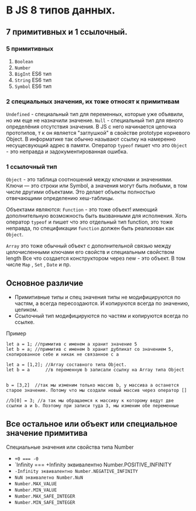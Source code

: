 # В JS 8 типов данных. 
## 7 примитивных и 1 ссылочный.

### 5 примитивных
1. `Boolean`
2. `Number`
3. `BigInt` ES6 тип
4. `String` ES6 тип
5. `Symbol` ES6 тип

### 2 специальных значения, их тоже относят к примитивам
`Undefined` - специальный тип для переменных, которые уже объявили, но им еще не назначили значение.
`Null` - специальный тип для явного определёния отсутствия значения. В JS с него начинается цепочка прототипов, т к он является "заглушкой" в свойстве prototype корневого Object.  В информатике так обычно называют ссылку на намеренно несущесвующий адрес в памяти. 
Оператор `typeof` пишет что это `Object` - это неправда и задокументированная ошибка.

### 1 ссылочный тип
`Object` - это таблица соотношений между ключами и значениями. Ключи — это строки или Symbol, а значения могут быть любыми, в том числе другими объектами. Это делает объекты полностью отвечающими определению хеш-таблицы.

Oбъектами являются:
`Function` - это тоже объект!  имеющий дополнительную возможность быть вызванными для исполнения. Хоть оператор `typeof` и пишет что это отдельный  тип function, это тоже неправда, по спецификации `function` должен быть реализован как `Object`.

`Array` это тоже обычный объект с дополнительной связью между целочисленными ключами его свойств и специальным свойством length
Все что создается конструктором через new - это объект. В том числе
`Map` , `Set` , `Date` и пр.

## Основное различие 
- Примитивные типы и спец значения типы не модифицируются по частям, а всегда пересоздаются. И копируются всегда по значению, целиком.
- Ссылочный тип модифицируются по частям и копируются всегда по ссылке.

Пример
```
let a = 1; //примитив c именем a хранит значение 5
let b = a; //примитив c именем b хранит дубликат со значением 5, скопированное себе и никак не связанное c a
```

```
let a = [1,2]; //Array составного типа Object.
let b = a  	   //в переменную b записали ссылку на Array типа Object


b = [3,2]  //так мы изменим только массив b, у массива a останется старое значение. Потому что мы создали новый массив через оператор [] 

//b[0] = 3; //а так мы обращаемся к массиву к которому ведут две ссылки a и b. Поэтому при записи туда 3, мы изменим обе переменные
```


## Все остальное или объект или специальное значение примитива
 
Специальные значения или свойства типа Number
- `+0 === -0`
- `Infinity === +Infinity эквивалентно Number.POSITIVE_INFINITY
- `-Infinity эквивалентно Number.NEGATIVE_INFINITY`
- `NuN эквивалетно Number.NuN `
- `Number.MAX_VALUE`
- `Number.MIN_VALUE`
- `Number.MAX_SAFE_INTEGER`
- `Number.MIN_SAFE_INTEGER`